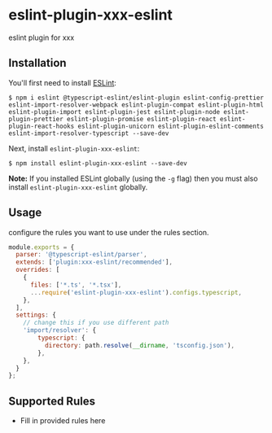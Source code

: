 # eslint-plugin-xxx-eslint

eslint plugin for xxx

## Installation

You'll first need to install [ESLint](http://eslint.org):

```
$ npm i eslint @typescript-eslint/eslint-plugin eslint-config-prettier eslint-import-resolver-webpack eslint-plugin-compat eslint-plugin-html eslint-plugin-import eslint-plugin-jest eslint-plugin-node eslint-plugin-prettier eslint-plugin-promise eslint-plugin-react eslint-plugin-react-hooks eslint-plugin-unicorn eslint-plugin-eslint-comments eslint-import-resolver-typescript --save-dev

```

Next, install `eslint-plugin-xxx-eslint`:

```
$ npm install eslint-plugin-xxx-eslint --save-dev
```

**Note:** If you installed ESLint globally (using the `-g` flag) then you must also install `eslint-plugin-xxx-eslint` globally.

## Usage

configure the rules you want to use under the rules section.

```js
module.exports = {
  parser: '@typescript-eslint/parser',
  extends: ['plugin:xxx-eslint/recommended'],
  overrides: [
    {
      files: ['*.ts', '*.tsx'],
      ...require('eslint-plugin-xxx-eslint').configs.typescript,
    },
  ],
  settings: {
    // change this if you use different path
    'import/resolver': {
        typescript: {
          directory: path.resolve(__dirname, 'tsconfig.json'),
        },
    },
  }
};
```

## Supported Rules

* Fill in provided rules here





